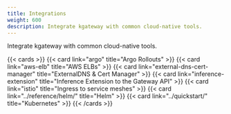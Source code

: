```yaml
---
title: Integrations
weight: 600
description: Integrate kgateway with common cloud-native tools.
---
```


Integrate kgateway with common cloud-native tools.

{{< cards >}}
  {{< card link="argo" title="Argo Rollouts" >}}
  {{< card link="aws-elb" title="AWS ELBs" >}}
  {{< card link="external-dns-cert-manager" title="ExternalDNS & Cert Manager"  >}}
  {{< card link="inference-extension" title="Inference Extension to the Gateway API"  >}}
  {{< card link="istio" title="Ingress to service meshes"  >}}
  {{< card link="../reference/helm/" title="Helm"  >}}
  {{< card link="../quickstart/" title="Kubernetes"  >}}
{{< /cards >}}